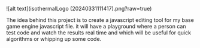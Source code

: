 ![alt text](isothermalLogo (20240331111417).png?raw=true)

The idea behind this project is to create a javascript editing tool 
for my base game engine javascript file. it will have a playground where a person
can test code and watch the results real time and which will be
useful for quick algorithms or whipping up some code.

